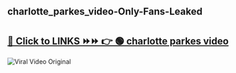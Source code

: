 
 ## charlotte_parkes_video-Only-Fans-Leaked

# <h2><a href="https://clipsfans.com/charlotte_parkes_video&ref=git">🔗 Click to LINKS ⏩⏩ 👉 🟢 charlotte parkes video </a></h2>

<a href="https://clipsfans.com/charlotte_parkes_video&ref=git" rel="nofollow" data-target="animated-image.originalLink"><img src="https://i.ibb.co.com/xMMVF88/686577567.gif" alt="Viral Video Original" style="max-width: 100%; display: inline-block;" data-target="animated-image.originalImage"></a>
